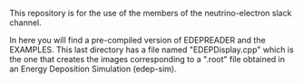 This repository is for the use of the members of the neutrino-electron slack channel.

In here you will find a pre-compiled version of EDEPREADER and the EXAMPLES. This last directory has a file named "EDEPDisplay.cpp" which is the one that creates the images corresponding to a ".root" file obtained in an Energy Deposition Simulation (edep-sim). 

